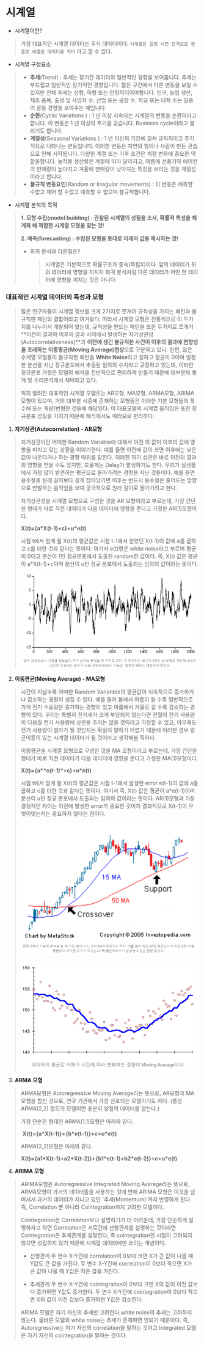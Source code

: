 # 시계열

- 시계열이란?

> 가장 대표적인 시계열 데이터는 주식 데이터이다. `시계열은 일정 시간 간격으로 한 줄로 배열된 데이터를 의미` 라고 할 수 있다.



- 시계열 구성요소

> - **추세**(Trend) : 추세는 장기간 데이터의 일반적인 경향을 보여줍니다. 추세는 부드럽고 일반적인 장기적인 경향입니다. 짧은 구간에서 다른 변동을 보일 수 있지만 전체 추세는 상향, 하향 또는 안정적이어야합니다. 인구, 농업 생산, 제조 품목, 출생 및 사망자 수, 산업 또는 공장 수, 학교 또는 대학 수는 일종의 운동 경향을 보여주는 예입니다.
> - **순환**(Cyclic Variations ) : 1 년 이상 지속되는 시계열의 변동을 순환이라고 합니다. 이 변동은 1 년 이상의 주기를 갖습니다. Business cycle이라고 불리기도 합니다.
> - **계절성**(Seasonal Variations ) : 1 년 미만의 기간에 걸쳐 규칙적이고 주기적으로 나타나는 변동입니다. 이러한 변동은 자연의 힘이나 사람이 만든 관습으로 인해 시작됩니다. 다양한 계절 또는 기후 조건은 계절 변화에 중요한 역할을합니다. 농작물 생산량은 계절에 따라 달라지고, 여름에 선풍기와 에어컨의 판매량이 높아지고 겨울에 판매량이 낮아지는 특징을 보이는 것을 계절성이라고 합니다.
> - **불규칙 변동요인**(Random or Irregular movements) : 이 변동은 예측할 수없고 제어 할 수없고 예측할 수 없으며 불규칙합니다.



- 시계열 분석의 목적

> **1. 모형 수립(model building) : 관찰된 시계열의 성질을 조사, 확률적 특성을 체계화 해 적합한 시계열 모형을 찾는 것!**
>
> **2. 예측(forecasting) : 수립된 모형을 토대로 미래의 값을 제시하는 것!**
>
> - 회귀 분석과 다른점은?
>
>   > 시계열은 기본적으로 확률구조가 종속(독립X)이다. 앞의 데이터가 뒤의 데이터에 영향을 끼치지 회귀 분석처럼 다른 데이터가 어떤 한 데이터에 영향을 끼치는 것은 아니다.



### 대표적인 시계열 데이터의 특성과 모형

>  많은 연구자들이 시계열 정보를 크게 2가지로 쪼개어 규칙성을 가지는 패턴과 불규칙한 패턴의 결합이라고 여겨왔다. 따라서 시계열 모형은 전통적으로 이 두가지를 나누어서 개발되어 왔는데, 규칙성을 만드는 패턴을 또한 두가지로 쪼개어 **이전의 결과와 이후의 결과 사이에서 발생하는 자기상관성(Autocorrelativeness)**과 **이전에 생긴 불규칙한 사건이 이후의 결과에 편향성을 초래하는 이동평균(Moving Average)현상**으로 구분하고 있다. 한편, 많은 수계열 모형들이 불규칙한 패턴을 **White Noise**라고 칭하고 평균이 0이며 일정한 분산을 지닌 정규분포에서 추출된 임의의 수치라고 규정하고 있는데, 이러한 정규분포 가정은 모델의 해석을 전반적으로 편리하게 만들기 때문에 대부분의 통계 및 수리분석에서 채택되고 있다.
>
>  익히 알려진 대표적인 시계열 모델로는 AR모형, MA모형, ARMA모형, ARIMA모형이 있으며, 거의 대부분 시중에 존재하는 모형들은 이러한 기본 모형들의 특수해 또는 개량/변형한 것들에 해당된다. 이 대표모델의 시계열 움직임은 또한 정규분포 성질을 가지기 때문에 해석에서도 여러모로 편리하다.
>
> 

1. **자기상관(Autocorrelation) - AR모형**

>  자기상관이란 어떠한 Random Variable에 대해서 이전 의 값이 이후의 값에 영향을 미치고 있는 상황을 이야기한다. 예를 들면 이전에 값이 크면 이후에는 낮은 값이 나온다거나 하는 경향 따위를 말한다. 이러한 자기 상관은 바로 이전의 결과의 영향을 받을 수도 있지만, 드물게는 Delay가 발생하기도 한다. 우리가 실생활에서 가장 많이 발견하는 평균으로 돌아가려는 경향을 지닌 것들이다. 예를 들면 용수철을 원래 길이보다 길게 잡아당기면 이후는 반드시 용수철은 줄어드는 방향으로 반발하는 움직임을 보여 궁극적으로 원래 길이로 돌아가려고 한다.
>
>  자기상관성을 시계열 모형으로 구성한 것을 AR 모형이라고 부르는데, 가장 간단한 형태가 바로 직전 데이터가 다음 데이터에 영향을 준다고 가정한 AR(1)모형이다.
>
>  **X(t)={a\*X(t-1)+c}+u\*e(t)**
>
>  시점 t에서 얻게 될 X(t)의 평균값은 시점 t-1에서 얻었던 X(t-1)의 값에 a를 곱하고 c를 더한 것과 같다는 뜻이다. 여기서 e(t)항은 white noise라고 부르며 평균이 0이고 분산이 1인 정규분포에서 도출된 random한 값이다. 즉, X(t) 값은 평균이 a*X(t-1)+c이며 분산이 u인 정규 분포에서 도출되는 임의의 값이라는 뜻이다.
>
> ![image-20210502142446095](시계열.assets/image-20210502142446095.png)



2. **이동편균(Moving Average) - MA모형**

>  시간이 지날수록 어떠한 Random Varianble의 평균값이 지속적으로 증가하거나 감소하는 경향이 생길 수 있다. 예를 들어 봄에서 여름이 될 수록 일반적으로 가계 전기 수요량은 증가하는 경향이 있고 여름에서 겨울로 갈 수록 감소하는 경향이 있다. 우리는 특별히 전기세가 크게 부담되지 않는다면 전월의 전기 사용량이 다음월 전기 사용량에 상관을 주지는 않을 것이라고 가정할 수 있고, 아무래도 전기 사용량이 얼마가 될 것인지는 확실히 말하기 어렵기 때문에 이러한 경우 평균이동이 있는 시계열 데이터가 될 것이라고 생각해봄 직하다.
>
>  이동평균을 시계열 모형으로 구성한 것을 MA 모형이라고 부르는데, 가장 간단한 형태가 바로 직전 데이터가 다음 데이터에 영향을 준다고 가정한 MA(1)모형이다.
>
> **X(t)={a\**\*e(t-1)\**+c}+u\*e(t)**
>
>  시점 t에서 얻게 될 X(t)의 평균값은 시점 t-1에서 발생한 error e(t-1)의 값에 a를 곱하고 c를 더한 것과 같다는 뜻이다. 여기서 즉, X(t) 값은 평균이 a*e(t-1)이며 분산이 u인 정규 분포에서 도출되는 임의의 값이라는 뜻이다. AR(1)모형과 가장 결정적인 차이는 이전에 발생한 error가 중요한 것이지 결과적으로 X(t-1)이 무엇이엇는지는 중요하지 않다는 점이다.
>
> ![image-20210502142547772](시계열.assets/image-20210502142547772.png)
>
> ![image-20210502142501828](시계열.assets/image-20210502142501828.png)







3. **ARMA 모형**

>  ARMA모형은 Autoregressive Moving Average라는 뜻으로, AR모형과 MA모형을 합친 것으로, 연구 기관에서 가장 선호되는 모델이기도 하다. (통상 ARMA(2,2) 정도의 모델이면 충분히 양질의 데이터를 얻는다.)
>
> 가장 단순한 형태인 ARMA(1,1)모형은 아래와 같다.
>
> ​         **X(t)={a\*X(t-1)}+{b\*e(t-1)}+c+u\*e(t)**
>
> ARMA(2,2)모형은 아래와 같다.
>
> ​         **X(t)={a1\*X(t-1)+a2\*X(t-2)}+{b1\*e(t-1)+b2\*e(t-2)}+c+u\*e(t)**
>
> 



4. **ARIMA 모형**

>  ARIMA모형은 Autoregressive Integrated Moving Average라는 뜻으로, ARMA모형이 과거의 데이터들을 사용하는 것에 반해 ARIMA 모형은 이것을 넘어서서 과거의 데이터가 지니고 있던 '추세(Momentum)'까지 반영하게 된다. 즉, Correlation 뿐 아니라 Cointegration까지 고려한 모델이다.
>
>  Cointegration은 Correlation보다 설명하기가 더 어려운데, 가장 단순하게 설명하자고 하면 Correlation은 서로간에 선형관계를 설명하는 것이라면 Cointegration은 추세관계를 설명한다, 즉 cointegration인 시점이 고려되지 않으면 성립하지 않기 때문에 시계열 데이터에만 쓰이는 개념이다.
>
> - 선형관계
>   두 변수 X-Y간에 correlation이 0보다 크면 X가 큰 값이 나올 때 Y값도 큰 값을 가진다.
>   두 변수 X-Y간에 correlation이 0보다 작으면 X가 큰 값이 나올 때 Y값은 작은 갑을 가진다.
>
> - 추세관계
>   두 변수 X-Y간에 cointegration이 0보다 크면 X의 값이 이전 값보다 증가하면 Y값도 증가한다.
>   두 변수 X-Y간에 cointegration이 0보다 작으면 X의 값이 이전 값보다 증가하면 Y값은 감소한다.
>
>  ARIMA 모델은 자기 자신의 추세만 고려한다.white noise의 추세는 고려하지 않는다. 올바른 모델의 white noise는 추세가 존재하면 안되기 때문이다. 즉, Autoregressive는 자기 자신의 correlation을 말하는 것이고 Integrated 모델은 자기 자신의 cointegration을 말하는 것이다.